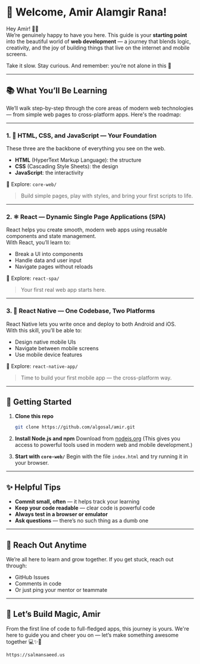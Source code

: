 # 👋 Welcome, Amir Alamgir Rana!

Hey Amir! 👨‍💻  
We’re genuinely happy to have you here. This guide is your **starting point** into the beautiful world of **web development** — a journey that blends logic, creativity, and the joy of building things that live on the internet and mobile screens.

Take it slow. Stay curious. And remember: you’re not alone in this 🌱

---

## 📚 What You’ll Be Learning

We’ll walk step-by-step through the core areas of modern web technologies — from simple web pages to cross-platform apps. Here's the roadmap:

---

### 1. 🧱 **HTML, CSS, and JavaScript** — Your Foundation

These three are the backbone of everything you see on the web.

- **HTML** (HyperText Markup Language): the structure
- **CSS** (Cascading Style Sheets): the design
- **JavaScript**: the interactivity

📁 Explore: `core-web/`

> Build simple pages, play with styles, and bring your first scripts to life.

---

### 2. ⚛️ **React** — Dynamic Single Page Applications (SPA)

React helps you create smooth, modern web apps using reusable components and state management.  
With React, you’ll learn to:

- Break a UI into components
- Handle data and user input
- Navigate pages without reloads

📁 Explore: `react-spa/`

> Your first real web app starts here.

---

### 3. 📱 **React Native** — One Codebase, Two Platforms

React Native lets you write once and deploy to both Android and iOS.  
With this skill, you’ll be able to:

- Design native mobile UIs
- Navigate between mobile screens
- Use mobile device features

📁 Explore: `react-native-app/`

> Time to build your first mobile app — the cross-platform way.

---

## 🧭 Getting Started

1. **Clone this repo**

   ```bash
   git clone https://github.com/algosal/amir.git
   ```

2. **Install Node.js and npm**
   Download from [nodejs.org](https://nodejs.org/)
   (This gives you access to powerful tools used in modern web and mobile development.)

3. **Start with `core-web/`**
   Begin with the file `index.html` and try running it in your browser.

---

## ✨ Helpful Tips

- **Commit small, often** — it helps track your learning
- **Keep your code readable** — clear code is powerful code
- **Always test in a browser or emulator**
- **Ask questions** — there’s no such thing as a dumb one

---

## 💬 Reach Out Anytime

We’re all here to learn and grow together.
If you get stuck, reach out through:

- GitHub Issues
- Comments in code
- Or just ping your mentor or teammate

---

## 🚀 Let’s Build Magic, Amir

From the first line of code to full-fledged apps, this journey is yours.
We're here to guide you and cheer you on — let’s make something awesome together 💻✨📱

```
https://salmansaeed.us

```

